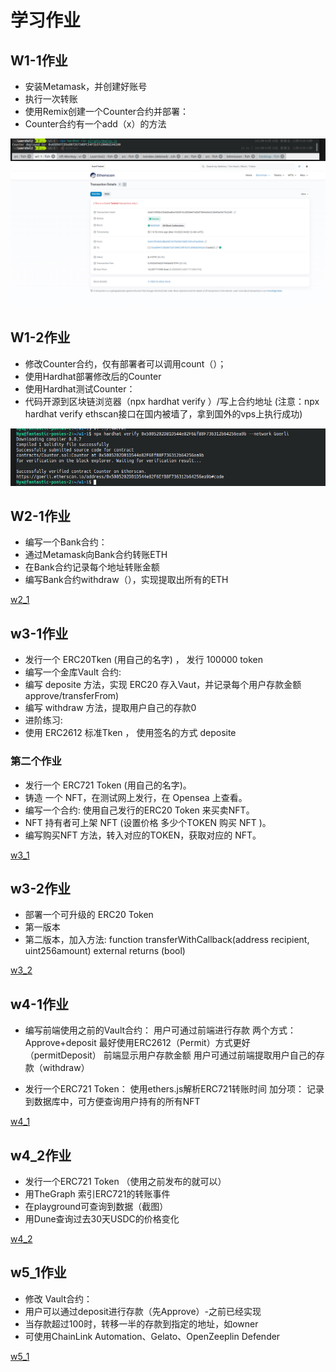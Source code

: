 #  学习作业


## W1-1作业
* 安装Metamask，并创建好账号
* 执行一次转账
* 使用Remix创建一个Counter合约并部署：
*   Counter合约有一个add（x）的方法

![w1_1_1](https://github.com/hadesjaky/LearnSol2/blob/master/w1_1/w1_1.png)
![w1_1_2](https://github.com/hadesjaky/LearnSol2/blob/master/w1_1/w1_1_2.png)

## W1-2作业
* 修改Counter合约，仅有部署者可以调用count（）；
* 使用Hardhat部署修改后的Counter
* 使用Hardhat测试Counter：
* 代码开源到区块链浏览器（npx hardhat verify ）/写上合约地址
(注意：npx hardhat verify  ethscan接口在国内被墙了，拿到国外的vps上执行成功)

![w1_2](https://github.com/hadesjaky/LearnSol2/blob/master/w1_2/w1_2.png)

## W2-1作业
* 编写一个Bank合约：
*  通过Metamask向Bank合约转账ETH
*  在Bank合约记录每个地址转账金额
*  编写Bank合约withdraw（），实现提取出所有的ETH

[w2_1](https://github.com/hadesjaky/LearnSol2/tree/master/w2_1)

## w3-1作业
* 发行一个 ERC20Tken (用自己的名字) ， 发行 100000 token
* 编写一个金库Vault 合约:
* 编写 deposite 方法，实现 ERC20 存入Vaut，并记录每个用户存款金额 approve/transferFrom)
* 编写 withdraw 方法，提取用户自己的存款0
* 进阶练习:
* 使用 ERC2612 标准Tken ， 使用签名的方式 deposite
### 第二个作业
* 发行一个 ERC721 Token (用自己的名字)。
* 铸造 一个 NFT，在测试网上发行，在 Opensea 上查看。
* 编写一个合约: 使用自己发行的ERC20 Token 来买卖NFT。
* NFT 持有者可上架 NFT (设置价格 多少个TOKEN 购买 NFT )。
* 编写购买NFT 方法，转入对应的TOKEN，获取对应的 NFT。

[w3_1](https://github.com/hadesjaky/LearnSol2/tree/master/w3_1)

## w3-2作业
* 部署一个可升级的 ERC20 Token
* 第一版本
* 第二版本，加入方法: function transferWithCallback(address recipient, uint256amount) external returns (bool)

[w3_2](https://github.com/hadesjaky/LearnSol2/tree/master/w3_2)

## w4-1作业
* 编写前端使用之前的Vault合约：
用户可通过前端进行存款
  两个方式： Approve+deposit
  最好使用ERC2612（Permit）方式更好  （permitDeposit）
  前端显示用户存款金额
  用户可通过前端提取用户自己的存款（withdraw）

* 发行一个ERC721 Token：
  使用ethers.js解析ERC721转账时间
  加分项： 记录到数据库中，可方便查询用户持有的所有NFT

[w4_1](https://github.com/hadesjaky/LearnSol2/tree/master/w4_1)

## w4_2作业
*  发行一个ERC721 Token （使用之前发布的就可以）
*  用TheGraph 索引ERC721的转账事件
*  在playground可查询到数据（截图）
*  用Dune查询过去30天USDC的价格变化

[w4_2](https://github.com/hadesjaky/LearnSol2/tree/master/w4_2)

## w5_1作业
* 修改 Vault合约：
*  用户可以通过deposit进行存款（先Approve）-之前已经实现
*  当存款超过100时，转移一半的存款到指定的地址，如owner
*  可使用ChainLink Automation、Gelato、OpenZeeplin Defender

[w5_1](https://github.com/hadesjaky/LearnSol2/tree/master/w5_1)
